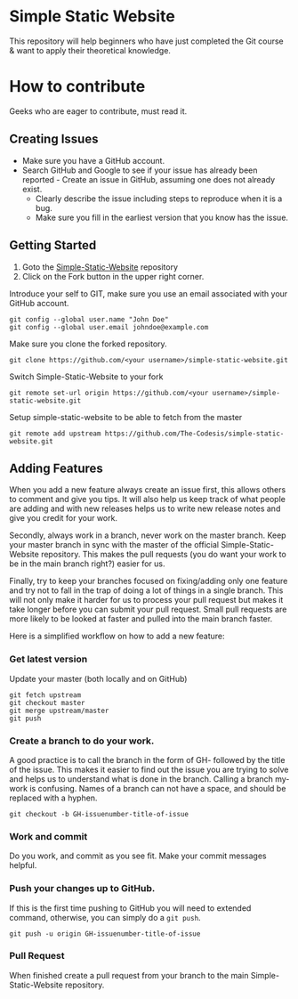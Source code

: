 # Simple Static Website
This repository will help beginners who have just completed the Git course &amp; want to apply their theoretical knowledge.

# How to contribute
Geeks who are eager to contribute, must read it. 

## Creating Issues

- Make sure you have a GitHub account.
- Search GitHub and Google to see if your issue has already been reported
        - Create an issue in GitHub, assuming one does not already exist.
	- Clearly describe the issue including steps to reproduce when it is a bug.
	- Make sure you fill in the earliest version that you know has the issue.

## Getting Started

1. Goto the [Simple-Static-Website](https://github.com/The-Codesis/simple-static-website/) repository
2. Click on the Fork button in the upper right corner.

Introduce your self to GIT, make sure you use an email associated with your GitHub account.
```
git config --global user.name "John Doe"
git config --global user.email johndoe@example.com
```

Make sure you clone the forked repository.
```
git clone https://github.com/<your username>/simple-static-website.git
```

Switch Simple-Static-Website to your fork
```
git remote set-url origin https://github.com/<your username>/simple-static-website.git
```

Setup simple-static-website to be able to fetch from the master
```
git remote add upstream https://github.com/The-Codesis/simple-static-website.git
```

## Adding Features

When you add a new feature always create an issue first, this allows others to comment and give you tips. It will also help us keep track of what people are adding and with new releases helps us to write new release notes and give you credit for your work.

Secondly, always work in a branch, never work on the master branch. Keep your master branch in sync with the master of the official Simple-Static-Website repository. This makes the pull requests (you do want your work to be in the main branch right?) easier for us.

Finally, try to keep your branches focused on fixing/adding only one feature and try not to fall in the trap of doing a lot of things in a single branch. This will not only make it harder for us to process your pull request but makes it take longer before you can submit your pull request. Small pull requests are more likely to be looked at faster and pulled into the main branch faster.

Here is a simplified workflow on how to add a new feature:

### Get latest version

Update your master (both locally and on GitHub)

```
git fetch upstream
git checkout master
git merge upstream/master
git push
```

### Create a branch to do your work.

A good practice is to call the branch in the form of GH-<issue-number> followed by the title of the issue. This makes it easier to find out the issue you are trying to solve and helps us to understand what is done in the branch. Calling a branch my-work is confusing. Names of a branch can not have a space, and should be replaced with a hyphen.

```
git checkout -b GH-issuenumber-title-of-issue
```

### Work and commit

Do you work, and commit as you see fit. Make your commit messages helpful.

### Push your changes up to GitHub.

If this is the first time pushing to GitHub you will need to extended command, otherwise, you can simply do a `git push`.

```
git push -u origin GH-issuenumber-title-of-issue
```

### Pull Request

 When finished create a pull request from your branch to the main Simple-Static-Website repository.
